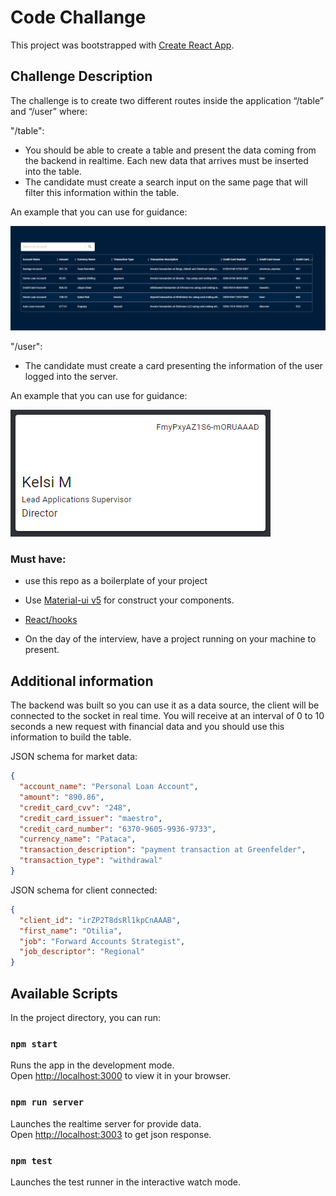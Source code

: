 # Code Challange

This project was bootstrapped with [Create React App](https://github.com/facebook/create-react-app).

## Challenge Description

The challenge is to create two different routes inside the application “/table” and “/user” where:

"/table":

- You should be able to create a table and present the data coming from the backend in realtime. Each new data that arrives must be inserted into the table.
- The candidate must create a search input on the same page that will filter this information within the table.

An example that you can use for guidance:

<p>
    <img src="public/wireframe_01.png"  alt="Main"/> 
</p>

"/user":

- The candidate must create a card presenting the information of the user logged into the server.

An example that you can use for guidance:

<p>
    <img src="public/wireframe_02.png"  alt="Profile"/>
</p>

### Must have:
- use this repo as a boilerplate of your project 

- Use [Material-ui v5](https://mui.com/) for construct your components.

- [React/hooks](https://reactjs.org/docs/hooks-intro.html)

- On the day of the interview, have a project running on your machine to present.

## Additional information

The backend was built so you can use it as a data source, the client will be connected to the socket in real time. You will receive at an interval of 0 to 10 seconds a new request with financial data and you should use this information to build the table.

JSON schema for market data:

```json
{
  "account_name": "Personal Loan Account",
  "amount": "890.86",
  "credit_card_cvv": "248",
  "credit_card_issuer": "maestro",
  "credit_card_number": "6370-9605-9936-9733",
  "currency_name": "Pataca",
  "transaction_description": "payment transaction at Greenfelder",
  "transaction_type": "withdrawal"
}
```

JSON schema for client connected:

```json
{
  "client_id": "irZP2T8dsRl1kpCnAAAB",
  "first_name": "Otilia",
  "job": "Forward Accounts Strategist",
  "job_descriptor": "Regional"
}
```

## Available Scripts

In the project directory, you can run:

### `npm start`

Runs the app in the development mode.\
Open [http://localhost:3000](http://localhost:3000) to view it in your browser.

### `npm run server`

Launches the realtime server for provide data.\
Open [http://localhost:3003](http://localhost:3003) to get json response.

### `npm test`

Launches the test runner in the interactive watch mode.
